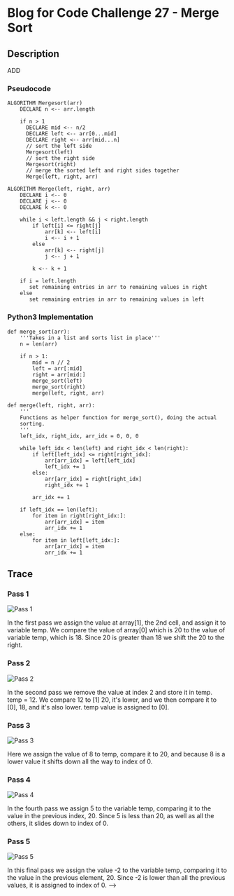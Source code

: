 # Blog for Code Challenge 27 - Merge Sort

## Description

ADD

### Pseudocode

```pseudocode
ALGORITHM Mergesort(arr)
    DECLARE n <-- arr.length

    if n > 1
      DECLARE mid <-- n/2
      DECLARE left <-- arr[0...mid]
      DECLARE right <-- arr[mid...n]
      // sort the left side
      Mergesort(left)
      // sort the right side
      Mergesort(right)
      // merge the sorted left and right sides together
      Merge(left, right, arr)

ALGORITHM Merge(left, right, arr)
    DECLARE i <-- 0
    DECLARE j <-- 0
    DECLARE k <-- 0

    while i < left.length && j < right.length
        if left[i] <= right[j]
            arr[k] <-- left[i]
            i <-- i + 1
        else
            arr[k] <-- right[j]
            j <-- j + 1

        k <-- k + 1

    if i = left.length
       set remaining entries in arr to remaining values in right
    else
       set remaining entries in arr to remaining values in left
```

### Python3 Implementation

```python3
def merge_sort(arr):
    '''Takes in a list and sorts list in place'''
    n = len(arr)

    if n > 1:
        mid = n // 2
        left = arr[:mid]
        right = arr[mid:]
        merge_sort(left)
        merge_sort(right)
        merge(left, right, arr)

def merge(left, right, arr):
    '''
    Functions as helper function for merge_sort(), doing the actual
    sorting.
    '''
    left_idx, right_idx, arr_idx = 0, 0, 0

    while left_idx < len(left) and right_idx < len(right):
        if left[left_idx] <= right[right_idx]:
            arr[arr_idx] = left[left_idx]
            left_idx += 1
        else:
            arr[arr_idx] = right[right_idx]
            right_idx += 1

        arr_idx += 1

    if left_idx == len(left):
        for item in right[right_idx:]:
            arr[arr_idx] = item
            arr_idx += 1
    else:
        for item in left[left_idx:]:
            arr[arr_idx] = item
            arr_idx += 1
```

## Trace

### Pass 1

![Pass 1](./assets/1stpass.jpg)

In the first pass we assign the value at array[1], the 2nd cell, and assign it to variable temp. We compare the value of array[0] which is 20 to the value of variable temp, which is 18. Since 20 is greater than 18 we shift the 20 to the right.

### Pass 2

![Pass 2](./assets/2ndpass.jpg)

In the second pass we remove the value at index 2 and store it in temp. temp = 12. We compare 12 to [1] 20, it's lower, and we then compare it to [0], 18, and it's also lower. temp value is assigned to [0].

### Pass 3

![Pass 3](./assets/3rdpass.jpg)

Here we assign the value of 8 to temp, compare it to 20, and because 8 is a lower value it shifts down all the way to index of 0.

### Pass 4

![Pass 4](./assets/4thpass.jpg)

In the fourth pass we assign 5 to the variable temp, comparing it to the value in the previous index, 20. Since 5 is less than 20, as well as all the others, it slides down to index of 0.

### Pass 5

![Pass 5](./assets/5thpass.jpg)

In this final pass we assign the value -2 to the variable temp, comparing it to the value in the previous element, 20. Since -2 is lower than all the previous values, it is assigned to index of 0. -->
